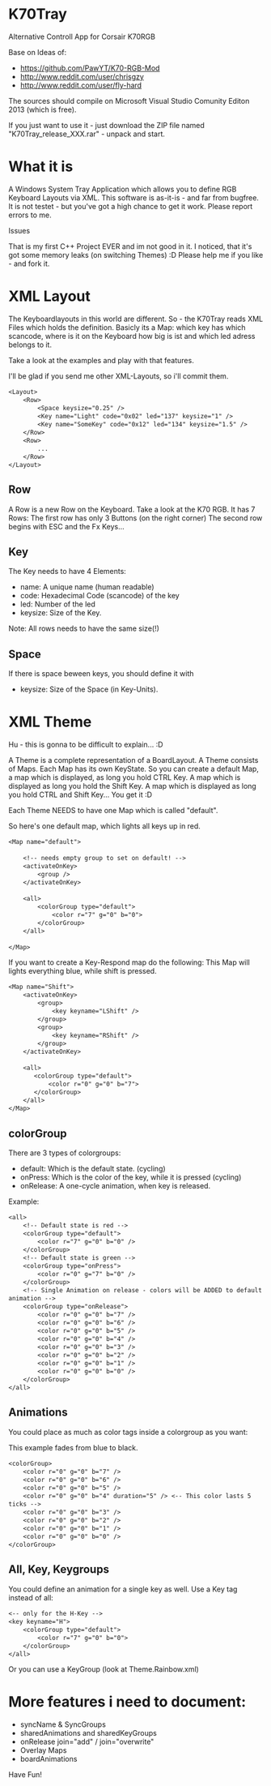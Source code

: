 K70Tray
=======

Alternative Controll App for Corsair K70RGB

Base on Ideas of:
- https://github.com/PawYT/K70-RGB-Mod
- http://www.reddit.com/user/chrisgzy
- http://www.reddit.com/user/fly-hard

The sources should compile on Microsoft Visual Studio Comunity Editon 2013 (which is free).

If you just want to use it - just download the ZIP file named "K70Tray_release_XXX.rar" - unpack and start.

What it is
==========

A Windows System Tray Application which allows you to define RGB Keyboard Layouts via XML.
This software is as-it-is - and far from bugfree. It is not testet - but you've got a high chance to get it work.
Please report errors to me.

<div style="width:100px>
![Screenshot of K70Tray](https://raw.githubusercontent.com/begner/K70Tray/master/screenshots/K70Tray1.04.PNG)
</div>
![Screenshot of K70Tray](https://raw.githubusercontent.com/begner/K70Tray/master/screenshots/K70Tray1.04_2.PNG)
![Screenshot of K70Tray](https://raw.githubusercontent.com/begner/K70Tray/master/screenshots/K70Tray1.04_3.PNG)
![Screenshot of K70Tray](https://raw.githubusercontent.com/begner/K70Tray/master/screenshots/K70Tray1.04_4.PNG)


Issues
======
That is my first C++ Project EVER and im not good in it.
I noticed, that it's got some memory leaks (on switching Themes) :D
Please help me if you like - and fork it.


XML Layout
==========

The Keyboardlayouts in this world are different. So - the K70Tray reads XML Files which holds the definition.
Basicly its a Map: which key has which scancode, where is it on the Keyboard how big is ist and which led adress belongs to it.

Take a look at the examples and play with that features.

I'll be glad if you send me other XML-Layouts, so i'll commit them.

    <Layout>
        <Row>
            <Space keysize="0.25" />
            <Key name="Light" code="0x02" led="137" keysize="1" />
            <Key name="SomeKey" code="0x12" led="134" keysize="1.5" />
        </Row>
        <Row>
            ...
        </Row>
    </Layout>


Row
---

A Row is a new Row on the Keyboard. Take a look at the K70 RGB. It has 7 Rows:
The first row has only 3 Buttons (on the right corner)
The second row begins with ESC and the Fx Keys...

Key
---
The Key needs to have 4 Elements:
- name: A unique name (human readable)
- code: Hexadecimal Code (scancode) of the key
- led: Number of the led
- keysize: Size of the Key.

Note: All rows needs to have the same size(!)

Space
-----
If there is space beween keys, you should define it with <Space />
- keysize: Size of the Space (in Key-Units).


XML Theme
=========

Hu - this is gonna to be difficult to explain... :D

A Theme is a complete representation of a BoardLayout.
A Theme consists of Maps.
Each Map has its own KeyState. So you can create a default Map, a map which is displayed, as long you hold CTRL Key.
A map which is displayed as long you hold the Shift Key. A map which is displayed as long you hold CTRL and Shift Key... You get it :D

Each Theme NEEDS to have one Map which is called "default".

So here's one default map, which lights all keys up in red.


    <Map name="default">

        <!-- needs empty group to set on default! -->
        <activateOnKey>
            <group />
        </activateOnKey>

        <all>
            <colorGroup type="default">
                <color r="7" g="0" b="0">
            </colorGroup>
        </all>

    </Map>


If you want to create a Key-Respond map do the following:
This Map will lights everything blue, while shift is pressed.


    <Map name="Shift">
        <activateOnKey>
            <group>
                <key keyname="LShift" />
            </group>
            <group>
                <key keyname="RShift" />
            </group>
        </activateOnKey>

        <all>
           <colorGroup type="default">
               <color r="0" g="0" b="7">
           </colorGroup>
        </all>
    </Map>


colorGroup
----------
There are 3 types of colorgroups:

- default: Which is the default state. (cycling)
- onPress: Which is the color of the key, while it is pressed (cycling)
- onRelease: A one-cycle animation, when key is released.

Example:

    <all>
        <!-- Default state is red -->
        <colorGroup type="default">
            <color r="7" g="0" b="0" />
        </colorGroup>
        <!-- Default state is green -->
        <colorGroup type="onPress">
            <color r="0" g="7" b="0" />
        </colorGroup>
        <!-- Single Animation on release - colors will be ADDED to default animation -->
        <colorGroup type="onRelease">
            <color r="0" g="0" b="7" />
            <color r="0" g="0" b="6" />
            <color r="0" g="0" b="5" />
            <color r="0" g="0" b="4" />
            <color r="0" g="0" b="3" />
            <color r="0" g="0" b="2" />
            <color r="0" g="0" b="1" />
            <color r="0" g="0" b="0" />
        </colorGroup>
    </all>


Animations
----------

You could place as much as color tags inside a colorgroup as you want:

This example fades from blue to black.


    <colorGroup>
        <color r="0" g="0" b="7" />
        <color r="0" g="0" b="6" />
        <color r="0" g="0" b="5" />
        <color r="0" g="0" b="4" duration="5" /> <-- This color lasts 5 ticks -->
        <color r="0" g="0" b="3" />
        <color r="0" g="0" b="2" />
        <color r="0" g="0" b="1" />
        <color r="0" g="0" b="0" />
    </colorGroup>


All, Key, Keygroups
-------------------

You could define an animation for a single key as well.
Use a Key tag instead of all:


    <-- only for the H-Key -->
    <key keyname="H">
        <colorGroup type="default">
            <color r="7" g="0" b="0">
        </colorGroup>
    </all>


Or you can use a KeyGroup (look at Theme.Rainbow.xml)


More features i need to document:
==========================
- syncName & SyncGroups
- sharedAnimations and sharedKeyGroups
- onRelease join="add" / join="overwrite"
- Overlay Maps
- boardAnimations

Have Fun!
